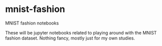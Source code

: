 # mnist-fashion
MNIST fashion notebooks

These will be jupyter notebooks related to playing around with the MNIST fashion dataset. Nothing fancy, mostly just for my own studies.
